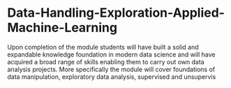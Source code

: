 # Data-Handling-Exploration-Applied-Machine-Learning
Upon completion of the module students will have built a solid and expandable knowledge foundation in modern data science and will have acquired a broad range of skills enabling them to carry out own data analysis projects. More specifically the module will cover foundations of data manipulation, exploratory data analysis, supervised and unsupervis
